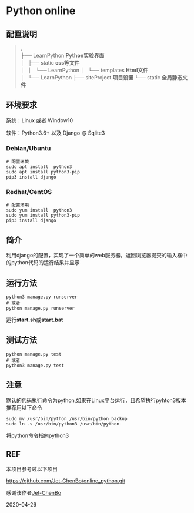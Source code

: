 # Python online

## 配置说明

>.  
├── LearnPython            **Python实验界面**  
│   ├── static      **css等文件**  
│   │   └── LearnPython
│   └── templates      **Html文件**  
│       └── LearnPython
├── siteProject  **项目设置**
└── static              **全局静态文件**  


## 环境要求

系统：Linux 或者 Window10

软件：Python3.6+ 以及 Django 与 Sqlite3

### Debian/Ubuntu
```shell
# 配置环境
sudo apt install  python3
sudo apt install python3-pip
pip3 install django
```

### Redhat/CentOS
```shell
# 配置环境
sudo yum install  python3
sudo yum install python3-pip
pip3 install django
```

## 简介

利用django的配置，实现了一个简单的web服务器，返回浏览器提交的输入框中的python代码的运行结果并显示

## 运行方法
```shell
python3 manage.py runserver
# 或者
python manage.py runserver
```
运行**start.sh**或**start.bat**

## 测试方法
```shell
python manage.py test
# 或者
python3 manage.py test
```

## 注意

默认的代码执行命令为python,如果在Linux平台运行，且希望执行pyhton3版本
推荐用以下命令
```shell
sudo mv /usr/bin/python /usr/bin/python_backup
sudo ln -s /usr/bin/python3 /usr/bin/python
```

将python命令指向python3

## REF

本项目参考过以下项目

https://github.com/Jet-ChenBo/online_python.git

感谢该作者[Jet-ChenBo](https://github.com/Jet-ChenBo)

2020-04-26